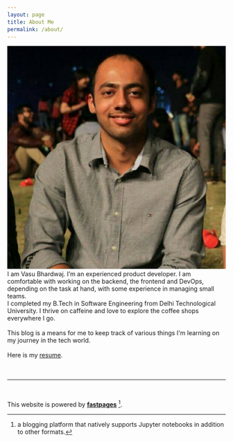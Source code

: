 ```yaml
---
layout: page
title: About Me
permalink: /about/
---
```


<img class="col one right" src="images/prof_pic.jpg">
I am Vasu Bhardwaj. I’m an experienced product developer. I am comfortable with working on the backend, the frontend and DevOps, depending on the task at hand, with some experience in managing small teams.
<br/>
I completed my B.Tech in Software Engineering from Delhi Technological University. I thrive on caffeine and love to explore the coffee shops everywhere I go. 
<br/>
<br/>
This blog is a means for me to keep track of various things I'm learning on my journey in the tech world.
<br/>
<br/> 
Here is my <a href="https://drive.google.com/open?id=1yscOTGdXb4MVHUzZp7qMkWAUn3ui6z9e" target="_blank">resume</a>.
<br/>
<br/>

<br/>
<hr/>
<br/>


This website is powered by **[fastpages](https://github.com/fastai/fastpages)** [^1].


[^1]:a blogging platform that natively supports Jupyter notebooks in addition to other formats.
